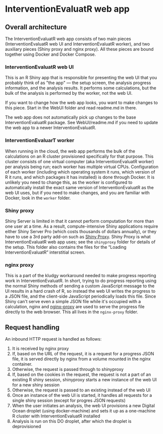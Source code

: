 # InterventionEvaluatR web app

## Overall architecture

The InterventionEvaluatR web app consists of two main pieces (InterventionEvaluatR web UI and InterventionEvaluatR worker), and two auxiliary pieces (Shiny proxy and nginx proxy). All these pieces are bound together using Docker and Docker Compose.

### InterventionEvaluatR web UI

This is an R Shiny app that is responsible for presenting the web UI that you probably think of as "the app" — the setup screen, the analysis progress information, and the analysis results. It performs some calculations, but the bulk of the analysis is performed by the worker, not the web UI.

If you want to change how the web app looks, you want to make changes to this piece. Start in the WebUI folder and read readme.md in there.

The web app does not automatically pick up changes to the base InterventionEvaluatR package. See WebUI/readme.md if you need to update the web app to a newer InterventionEvaluatR.

### InterventionEvaluarT worker

When running in the cloud, the web app performs the bulk of the calculations on an R cluster provisioned specifically for that purpose. This cluster consists of one virtual computer (aka InterventionEvaluatR worker) per analysis being run; each worker has multiple virtual CPUs. Configuration of each worker (including which operating system it runs, which version of R it runs, and which packages it has installed) is done through Docker. It is unlikely you need to change this, as the worker is configured to automatically install the exact same version of InterventionEvaluatR as the web UI uses, but if you need to make changes, and you are familiar with Docker, look in the `worker` folder. 

### Shiny proxy

Shiny Server is limited in that it cannot perform computation for more than one user at a time. As a result, compute-intensive Shiny applications require either Shiny Server Pro (which costs thousands of dollars annually), or they have to use a 3rd party add-on such as [Shiny Proxy](https://www.shinyproxy.io). Shiny Proxy is what InterventionEvaluatR web app uses; see the `shinyproxy` folder for details of the setup. This folder also contains the files for the “Loading InterventionEvaluatR” interstitial screen.  

### nginx proxy

This is a part of the kludgy workaround needed to make progress reporting work in InterventionEvaluatR. In short, trying to do progress reporting using the normal Shiny methods of sending a custom JavaScript message to the UI results in a hard crash of R, so instead the web UI writes the progress to a JSON file, and the client-side JavaScript periodically loads this file. Since Shiny can't serve even a simple JSON file while it's occupied with a calculation, nginx and [nginx-proxy](https://github.com/jwilder/nginx-proxy) are used to serve the progress file directly to the web browser. This all lives in the `nginx-proxy` folder.

## Request handling

An inbound HTTP request is handled as follows:

1. It is received by nginx proxy
2. If, based on the URL of the request, it is a request for a progress JSON file, it is served directly by nginx from a volume mounted in the nginx container.
3. Otherwise, the request is passed through to shinyproxy
4. If, based on the cookies in the request, the request is not a part of an existing R shiny session, shinyproxy starts a new instance of the web UI for a new shiny session
5. Otherwise, the request is passed to an existing instead of the web UI
6. Once an instance of the web UI is started, it handles all requests for a single shiny session (except for progres JSON requests)
7. When the user initiates an analysis, the web UI provisions a new Digital Ocean droplet (using docker-machine) and sets it up as a one-machine R cluster with InterventionEvaluatR installed
8. Analysis is run on this DO droplet, after which the droplet is deprovisioned

